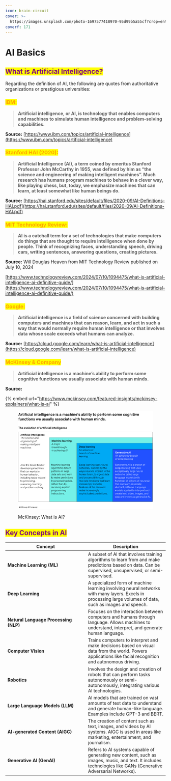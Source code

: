 ```yaml
---
icon: brain-circuit
cover: >-
  https://images.unsplash.com/photo-1697577418970-95d99b5a55cf?crop=entropy&cs=srgb&fm=jpg&ixid=M3wxOTcwMjR8MHwxfHNlYXJjaHw5fHxBSXxlbnwwfHx8fDE3MTg2NjM5Mzd8MA&ixlib=rb-4.0.3&q=85
coverY: 171
---
```


# AI Basics

## <mark style="color:purple;">**What is Artificial Intelligence?**</mark>

Regarding the definition of AI, the following are quotes from authoritative organizations or prestigious universities:

### <mark style="color:orange;">IBM:</mark>

> **Artificial intelligence, or AI, is technology that enables computers and machines to simulate human intelligence and problem-solving capabilities.**

**Source:** [https://www.ibm.com/topics/artificial-intelligence](https://www.ibm.com/topics/artificial-intelligence)

### <mark style="color:orange;">Stanford HAI (2020):</mark>

> **Artificial Intelligence (AI), a term coined by emeritus Stanford Professor John McCarthy in 1955, was defined by him as “the science and engineering of making intelligent machines”. Much research has humans program machines to behave in a clever way, like playing chess, but, today, we emphasize machines that can learn, at least somewhat like human beings do.**&#x20;

**Source:** [https://hai.stanford.edu/sites/default/files/2020-09/AI-Definitions-HAI.pdf](https://hai.stanford.edu/sites/default/files/2020-09/AI-Definitions-HAI.pdf)

### <mark style="color:orange;">MIT Technology Review:</mark>&#x20;

> **AI is a catchall term for a set of technologies that make computers do things that are thought to require intelligence when done by people. Think of recognizing faces, understanding speech, driving cars, writing sentences, answering questions, creating pictures.**&#x20;

**Source:** Will Douglas Heaven from MIT Technology Review published on July 10, 2024

[https://www.technologyreview.com/2024/07/10/1094475/what-is-artificial-intelligence-ai-definitive-guide/](https://www.technologyreview.com/2024/07/10/1094475/what-is-artificial-intelligence-ai-definitive-guide/)

### <mark style="color:orange;">Google:</mark>

> **Artificial intelligence is a field of science concerned with building computers and machines that can reason, learn, and act in such a way that would normally require human intelligence or that involves data whose scale exceeds what humans can analyze.**

**Source:**  [https://cloud.google.com/learn/what-is-artificial-intelligence](https://cloud.google.com/learn/what-is-artificial-intelligence)

### <mark style="color:orange;">McKinsey & Company</mark>

> **Artificial intelligence is a machine’s ability to perform some cognitive functions we usually associate with human minds.**&#x20;

**Source:**

{% embed url="https://www.mckinsey.com/featured-insights/mckinsey-explainers/what-is-ai" %}

<figure><img src="../../.gitbook/assets/whatisai-ex2.png" alt=""><figcaption><p>McKinsey: What is AI?</p></figcaption></figure>

## <mark style="color:purple;">**Key Concepts in AI**</mark>

<table><thead><tr><th width="239">Concept</th><th>Description</th></tr></thead><tbody><tr><td><strong>Machine Learning (ML)</strong></td><td>A subset of AI that involves training algorithms to learn from and make predictions based on data. Can be supervised, unsupervised, or semi-supervised.</td></tr><tr><td><strong>Deep Learning</strong></td><td>A specialized form of machine learning involving neural networks with many layers. Excels in processing large volumes of data, such as images and speech.</td></tr><tr><td><strong>Natural Language Processing (NLP)</strong></td><td>Focuses on the interaction between computers and humans through language. Allows machines to understand, interpret, and generate human language.</td></tr><tr><td><strong>Computer Vision</strong></td><td>Trains computers to interpret and make decisions based on visual data from the world. Powers applications like facial recognition and autonomous driving.</td></tr><tr><td><strong>Robotics</strong></td><td>Involves the design and creation of robots that can perform tasks autonomously or semi-autonomously, integrating various AI technologies.</td></tr><tr><td><strong>Large Language Models (LLM)</strong></td><td>AI models that are trained on vast amounts of text data to understand and generate human-like language. Examples include GPT-3 and BERT.</td></tr><tr><td><strong>AI-generated Content (AIGC)</strong></td><td>The creation of content such as text, images, and videos by AI systems. AIGC is used in areas like marketing, entertainment, and journalism.</td></tr><tr><td><strong>Generative AI (GenAI)</strong></td><td>Refers to AI systems capable of generating new content, such as images, music, and text. It includes technologies like GANs (Generative Adversarial Networks).</td></tr></tbody></table>






